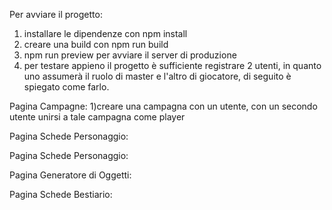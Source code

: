 Per avviare il progetto:
1) installare le dipendenze con npm install
2) creare una build con npm run build
3) npm run preview per avviare il server di produzione
4) per testare appieno il progetto è sufficiente registrare 2 utenti, in quanto uno assumerà il ruolo di master e l'altro di giocatore, di seguito è spiegato come farlo.

Pagina Campagne:
1)creare una campagna con un utente, con un secondo utente unirsi a tale campagna come player

Pagina Schede Personaggio:

Pagina Schede Personaggio:

Pagina Generatore di Oggetti:

Pagina Schede Bestiario:
